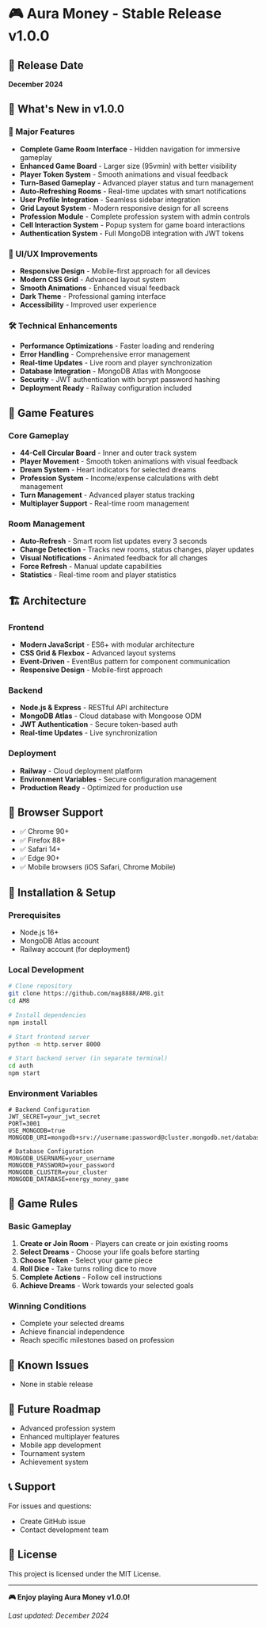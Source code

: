 # 🎮 Aura Money - Stable Release v1.0.0

## 📅 Release Date
**December 2024**

## 🚀 What's New in v1.0.0

### 🎯 Major Features
- **Complete Game Room Interface** - Hidden navigation for immersive gameplay
- **Enhanced Game Board** - Larger size (95vmin) with better visibility
- **Player Token System** - Smooth animations and visual feedback
- **Turn-Based Gameplay** - Advanced player status and turn management
- **Auto-Refreshing Rooms** - Real-time updates with smart notifications
- **User Profile Integration** - Seamless sidebar integration
- **Grid Layout System** - Modern responsive design for all screens
- **Profession Module** - Complete profession system with admin controls
- **Cell Interaction System** - Popup system for game board interactions
- **Authentication System** - Full MongoDB integration with JWT tokens

### 🎨 UI/UX Improvements
- **Responsive Design** - Mobile-first approach for all devices
- **Modern CSS Grid** - Advanced layout system
- **Smooth Animations** - Enhanced visual feedback
- **Dark Theme** - Professional gaming interface
- **Accessibility** - Improved user experience

### 🛠️ Technical Enhancements
- **Performance Optimizations** - Faster loading and rendering
- **Error Handling** - Comprehensive error management
- **Real-time Updates** - Live room and player synchronization
- **Database Integration** - MongoDB Atlas with Mongoose
- **Security** - JWT authentication with bcrypt password hashing
- **Deployment Ready** - Railway configuration included

## 🎲 Game Features

### Core Gameplay
- **44-Cell Circular Board** - Inner and outer track system
- **Player Movement** - Smooth token animations with visual feedback
- **Dream System** - Heart indicators for selected dreams
- **Profession System** - Income/expense calculations with debt management
- **Turn Management** - Advanced player status tracking
- **Multiplayer Support** - Real-time room management

### Room Management
- **Auto-Refresh** - Smart room list updates every 3 seconds
- **Change Detection** - Tracks new rooms, status changes, player updates
- **Visual Notifications** - Animated feedback for all changes
- **Force Refresh** - Manual update capabilities
- **Statistics** - Real-time room and player statistics

## 🏗️ Architecture

### Frontend
- **Modern JavaScript** - ES6+ with modular architecture
- **CSS Grid & Flexbox** - Advanced layout systems
- **Event-Driven** - EventBus pattern for component communication
- **Responsive Design** - Mobile-first approach

### Backend
- **Node.js & Express** - RESTful API architecture
- **MongoDB Atlas** - Cloud database with Mongoose ODM
- **JWT Authentication** - Secure token-based auth
- **Real-time Updates** - Live synchronization

### Deployment
- **Railway** - Cloud deployment platform
- **Environment Variables** - Secure configuration management
- **Production Ready** - Optimized for production use

## 📱 Browser Support
- ✅ Chrome 90+
- ✅ Firefox 88+
- ✅ Safari 14+
- ✅ Edge 90+
- ✅ Mobile browsers (iOS Safari, Chrome Mobile)

## 🔧 Installation & Setup

### Prerequisites
- Node.js 16+
- MongoDB Atlas account
- Railway account (for deployment)

### Local Development
```bash
# Clone repository
git clone https://github.com/mag8888/AM8.git
cd AM8

# Install dependencies
npm install

# Start frontend server
python -m http.server 8000

# Start backend server (in separate terminal)
cd auth
npm start
```

### Environment Variables
```env
# Backend Configuration
JWT_SECRET=your_jwt_secret
PORT=3001
USE_MONGODB=true
MONGODB_URI=mongodb+srv://username:password@cluster.mongodb.net/database

# Database Configuration
MONGODB_USERNAME=your_username
MONGODB_PASSWORD=your_password
MONGODB_CLUSTER=your_cluster
MONGODB_DATABASE=energy_money_game
```

## 🎯 Game Rules

### Basic Gameplay
1. **Create or Join Room** - Players can create or join existing rooms
2. **Select Dreams** - Choose your life goals before starting
3. **Choose Token** - Select your game piece
4. **Roll Dice** - Take turns rolling dice to move
5. **Complete Actions** - Follow cell instructions
6. **Achieve Dreams** - Work towards your selected goals

### Winning Conditions
- Complete your selected dreams
- Achieve financial independence
- Reach specific milestones based on profession

## 🐛 Known Issues
- None in stable release

## 🔮 Future Roadmap
- Advanced profession system
- Enhanced multiplayer features
- Mobile app development
- Tournament system
- Achievement system

## 📞 Support
For issues and questions:
- Create GitHub issue
- Contact development team

## 📄 License
This project is licensed under the MIT License.

---

**🎮 Enjoy playing Aura Money v1.0.0!**

*Last updated: December 2024*
